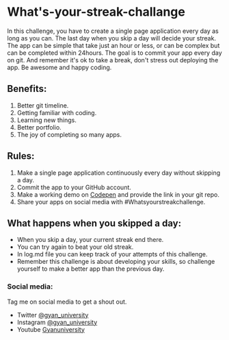 # What's-your-streak-challange

In this challenge, you have to create a single page application every day as long as you can. The last day when you skip a day will decide your streak. The app can be simple that take just an hour or less, or can be complex but can be completed within 24hours. The goal is to commit your app every day on git. And remember it's ok to take a break, don't stress out deploying the app. Be awesome and happy coding.

## Benefits:
1. Better git timeline.
2. Getting familiar with coding.
3. Learning new things.
4. Better portfolio.
5. The joy of completing so many apps.

## Rules:
1. Make a single page application continuously every day without skipping a day.
2. Commit the app to your GitHub account.
3. Make a working demo on [Codepen](https://codepen.io/) and provide the link in your git repo.
4. Share your apps on social media with #Whatsyourstreakchallenge.

## What happens when you skipped a day:
* When you skip a day, your current streak end there.
* You can try again to beat your old streak.
* In log.md file you can keep track of your attempts of this challenge.
* Remember this challenge is about developing your skills, so challenge yourself to make a better app than the previous day.

### Social media:
Tag me on social media to get a shout out.
* Twitter [@gyan_university](https://twitter.com/gyan_university)
* Instagram [@gyan_university](https://www.instagram.com/gyan_university/)
* Youtube [Gyanuniversity](https://www.youtube.com/channel/UCzFU4dsDRuPId4GJhhdkvkQ)
